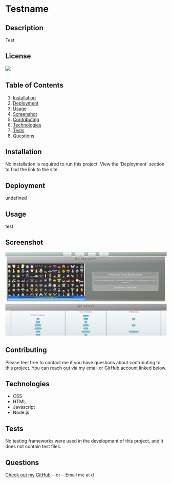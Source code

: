 # Testname
  ## Description
  Test

  ## License
  [<img src="https://img.shields.io/badge/License-MIT-blue.svg?logo=LOGO">](LINK)

  ## Table of Contents
  1. [Installation](#Installation)
  2. [Deployment](#Deployment)
  3. [Usage](#Usage)
  4. [Screenshot](#Screenshot)
  5. [Contributing](#Contributing)
  6. [Technologies](#Technologies)
  7. [Tests](#Tests)
  8. [Questions](#Questions)

  ## Installation
  No installation is required to run this project.  View the 'Deployment' section to find the link to the site.

  ## Deployment
  undefined

  ## Usage
  test

  ## Screenshot
  ![Screenshot](./screenshot.JPG)

  ## Contributing
  Please feel free to contact me if you have questions about contributing to this project.  Ypu can reach out via my email or GirHub account linked below.

  ## Technologies
  * CSS
  * HTML
  * Javascript
  * Node.js


  ## Tests
  No testing frameworks were used in the development of this project, and it does not contain test files.

  ## Questions
  [Check out my GitHub](https://github.com/d)
  --or--
  Email me at d
